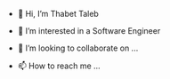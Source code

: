 - 👋 Hi, I’m  Thabet Taleb
- 👀 I’m interested in a Software Engineer

- 💞️ I’m looking to collaborate on ...
- 📫 How to reach me ...

<!---
talebt/talebt is a ✨ special ✨ repository because its `README.md` (this file) appears on your GitHub profile.
You can click the Preview link to take a look at your changes.
--->
